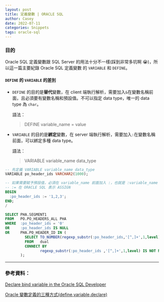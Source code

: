 ```yaml
---
layout: post
title: 定義變數 | ORACLE SQL
author: Casey
date: 2022-07-11
categories: Snippets
tags: oracle-sql
---
```


### 目的

Oracle SQL 定義變數跟 SQL Server 的用法十分不一樣(踩到非常多坑啊 😭)，所以這一篇主要紀錄 Oracle SQL 定義變數 的 `VARIABLE` 和 `DEFINE`。

#### `DEFINE` 的 `VARIABLE` 的差別

- `DEFINE` 的目的是**替代**變數，在 client 端執行解析，需要加入`&`在變數名稱前面，且必須要有變數名稱和預設值。不可以指定 data type，唯一的 data type 為 `char`。

  語法：

  > DEFINE variable_name = value

- `VARIABLE` 的目的是**綁定**變數，在 server 端執行解析，需要加入`:`在變數名稱前面，可以綁定多種 data type。

  語法：

  > VARIABLE variable_name data_type

```sql
-- 先定義 VARIABLE variable_name data_type
VARIABLE po_header_ids VARCHAR2(1000);

-- 如果需要賦予預設值，必須在 variable_name 前面加入 :，也就是 :variable_name
-- := 在 ORACLE SQL 表示 ASSIGN
BEGIN
  :po_header_ids := '1,2,3';
END;
/

SELECT PHA.SEGMENT1
FROM   PO.PO_HEADERS_ALL PHA
WHERE  :po_header_ids = '0'
OR     :po_header_ids IS NULL
OR     PHA.PO_HEADER_ID IN (
         SELECT TO_NUMBER(regexp_substr(:po_header_ids,'[^,]+',1,level))
         FROM   dual
         CONNECT BY
                regexp_substr(:po_header_ids ,'[^,]+',1,level) IS NOT NULL
       );
```

---

### 參考資料：

[Declare bind variable in the Oracle SQL Developer](https://stackoverflow.com/questions/72853678/declare-bind-variable-in-the-oracle-sql-developer)

[Oracle 變數定義的三種方式(define,variable,declare)](https://iter01.com/397633.html)